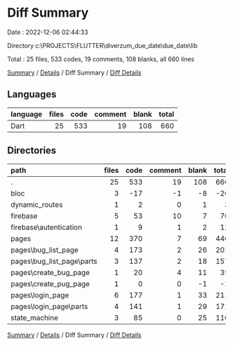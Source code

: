 # Diff Summary

Date : 2022-12-06 02:44:33

Directory c:\\PROJECTS\\FLUTTER\\diverzum_due_date\\due_date\\lib

Total : 25 files,  533 codes, 19 comments, 108 blanks, all 660 lines

[Summary](results.md) / [Details](details.md) / Diff Summary / [Diff Details](diff-details.md)

## Languages
| language | files | code | comment | blank | total |
| :--- | ---: | ---: | ---: | ---: | ---: |
| Dart | 25 | 533 | 19 | 108 | 660 |

## Directories
| path | files | code | comment | blank | total |
| :--- | ---: | ---: | ---: | ---: | ---: |
| . | 25 | 533 | 19 | 108 | 660 |
| bloc | 3 | -17 | -1 | -8 | -26 |
| dynamic_routes | 1 | 2 | 0 | 1 | 3 |
| firebase | 5 | 53 | 10 | 7 | 70 |
| firebase\\autentication | 1 | 9 | 1 | 2 | 12 |
| pages | 12 | 370 | 7 | 69 | 446 |
| pages\\bug_list_page | 4 | 173 | 2 | 26 | 201 |
| pages\\bug_list_page\\parts | 3 | 137 | 2 | 18 | 157 |
| pages\\create_bug_page | 1 | 20 | 4 | 11 | 35 |
| pages\\create_pug_page | 1 | 0 | 0 | -1 | -1 |
| pages\\login_page | 6 | 177 | 1 | 33 | 211 |
| pages\\login_page\\parts | 4 | 141 | 1 | 29 | 171 |
| state_machine | 3 | 85 | 0 | 25 | 110 |

[Summary](results.md) / [Details](details.md) / Diff Summary / [Diff Details](diff-details.md)